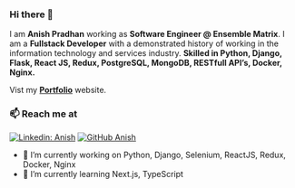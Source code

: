 ### Hi there 👋

I am **Anish Pradhan** working as **Software Engineer @ Ensemble Matrix**. I am a **Fullstack Developer** with a demonstrated history of working in the information technology and services industry. **Skilled in Python, Django, Flask, React JS, Redux, PostgreSQL, MongoDB, RESTfull API’s, Docker, Nginx.**

Vist my **[Portfolio](https://anish-pradhan.com.np)** website.

### 📫 Reach me at 
[![Linkedin: Anish](https://img.shields.io/badge/-Anish-blue?style=flat-square&logo=Linkedin&logoColor=white&link=https://www.linkedin.com/in/anishpdhn/)](https://www.linkedin.com/in/anishpdhn/)
[![GitHub Anish](https://img.shields.io/github/followers/anishpradhan?label=follow&style=social)](https://github.com/anishpradhan)

- 🔭 I’m currently working on Python, Django, Selenium, ReactJS, Redux, Docker, Nginx
- 🌱 I’m currently learning Next.js, TypeScript 
